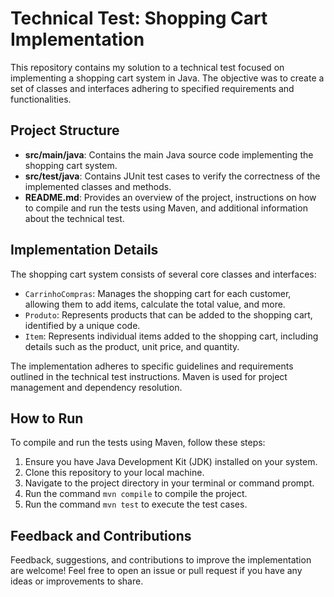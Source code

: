 # Technical Test: Shopping Cart Implementation

This repository contains my solution to a technical test focused on implementing a shopping cart system in Java. The objective was to create a set of classes and interfaces adhering to specified requirements and functionalities.

## Project Structure

- **src/main/java**: Contains the main Java source code implementing the shopping cart system.
- **src/test/java**: Contains JUnit test cases to verify the correctness of the implemented classes and methods.
- **README.md**: Provides an overview of the project, instructions on how to compile and run the tests using Maven, and additional information about the technical test.

## Implementation Details

The shopping cart system consists of several core classes and interfaces:
- `CarrinhoCompras`: Manages the shopping cart for each customer, allowing them to add items, calculate the total value, and more.
- `Produto`: Represents products that can be added to the shopping cart, identified by a unique code.
- `Item`: Represents individual items added to the shopping cart, including details such as the product, unit price, and quantity.

The implementation adheres to specific guidelines and requirements outlined in the technical test instructions. Maven is used for project management and dependency resolution.

## How to Run

To compile and run the tests using Maven, follow these steps:
1. Ensure you have Java Development Kit (JDK) installed on your system.
2. Clone this repository to your local machine.
3. Navigate to the project directory in your terminal or command prompt.
4. Run the command `mvn compile` to compile the project.
5. Run the command `mvn test` to execute the test cases.

## Feedback and Contributions

Feedback, suggestions, and contributions to improve the implementation are welcome! Feel free to open an issue or pull request if you have any ideas or improvements to share.
